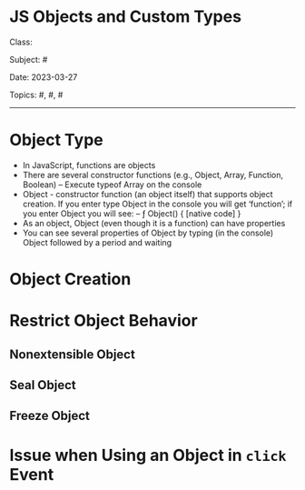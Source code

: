 # JS Objects and Custom Types
Class: <a href=""> </a>

Subject: #

Date: 2023-03-27

Topics: #, #, # 

---

# Object Type
- In JavaScript, functions are objects
- There are several constructor functions (e.g., Object, Array, Function, Boolean) – Execute typeof Array on the console 
- Object - constructor function (an object itself) that supports object creation. If you enter type Object in the console you will get ‘function’; if you enter Object you will see: – ƒ Object() { [native code] } 
- As an object, Object (even though it is a function) can have properties
- You can see several properties of Object by typing (in the console) Object followed by a period and waiting



# Object Creation



# Restrict Object Behavior

## Nonextensible Object

## Seal Object

## Freeze Object

# Issue when Using an Object in `click` Event